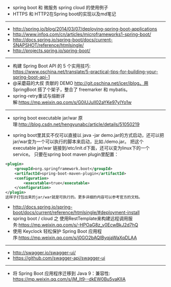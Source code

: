 + spring boot 和 微服务 spring cloud 的使用例子
+ HTTPS 和 HTTP2在Spring boot的实现以及md笔记


---

+ <http://spring.io/blog/2014/03/07/deploying-spring-boot-applications>
+ <http://www.infoq.com/cn/articles/microframeworks1-spring-boot/>
+ <http://docs.spring.io/spring-boot/docs/current-SNAPSHOT/reference/htmlsingle/>
+ <http://projects.spring.io/spring-boot/>

---

+ 构建 Spring Boot API 的 5 个实用技巧: <https://www.oschina.net/translate/5-practical-tips-for-building-your-spring-boot-api-1>
+ @采蘑菇的大叔 贡献的 DEMO http://git.oschina.net/icer/iblog。用 SpringBoot 搭了个架子，整合了 freemarker 和 mybatis。
+ spring-retry重试与熔断详解:<https://mp.weixin.qq.com/s/G0iUJuII02aYKe97yIYo1w>

---

+ spring boot executable jar/war 原理:<http://blog.csdn.net/hengyunabc/article/details/51050219>

+ spring boot里其实不仅可以直接以 java -jar demo.jar的方式启动，还可以把jar/war变为一个可以执行的脚本来启动，比如./demo.jar。
把这个executable jar/war 链接到/etc/init.d下面，还可以变为linux下的一个service。
只要在spring boot maven plugin里配置：

```xml
<plugin>
    <groupId>org.springframework.boot</groupId>
    <artifactId>spring-boot-maven-plugin</artifactId>
    <configuration>
        <executable>true</executable>
    </configuration>
</plugin>
这样子打包出来的jar/war就是可执行的。更多详细的内容可以参考官方的文档。
```
+ http://docs.spring.io/spring-boot/docs/current/reference/htmlsingle/#deployment-install
+ spring boot / cloud 之 使用RestTemplate来构建远程调用服务:<https://mp.weixin.qq.com/s/-HPOaG8z_v0EcwBkJ2d7hQ>
+ 使用 Keyclock 轻松保护 Spring Boot 应用程序:<https://mp.weixin.qq.com/s/j0GO2bAQIByqjaWaXqDLAA>
---
+ <http://swagger.io/swagger-ui/>
+ <https://github.com/swagger-api/swagger-ui>

---

+ 将 Spring Boot 应用程序迁移到 Java 9：兼容性: <https://mp.weixin.qq.com/s/jM_It9--dkEW0Bu5vaKIIA>


 
